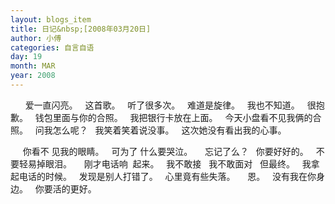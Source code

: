```yaml
---
layout: blogs_item
title: 日记&nbsp;[2008年03月20日]
author: 小傅
categories: 自言自语
day: 19
month: MAR
year: 2008
---
```




&nbsp;
&nbsp;
&nbsp;
爱一直闪亮。
&nbsp; 这首歌。
&nbsp; 听了很多次。
&nbsp; 难道是旋律。
&nbsp; 我也不知道。
&nbsp; 很抱歉。
&nbsp; 钱包里面与你的合照。
&nbsp; 我把银行卡放在上面。
&nbsp; 今天小盘看不见我俩的合照。
&nbsp; 问我怎么呢？
&nbsp; 我笑着笑着说没事。
&nbsp; 这次她没有看出我的心事。

&nbsp;&nbsp;
&nbsp; 你看不 见我的眼睛。
&nbsp; 可为了 什么要哭泣。
&nbsp;
&nbsp;
忘记了么？
&nbsp; 你要好好的。
&nbsp; 不要轻易掉眼泪。
&nbsp;
&nbsp; 刚才电话响&nbsp; 起来。
&nbsp; 我不敢接
&nbsp; 我不敢面对
&nbsp; 但最终。
&nbsp; 我拿起电话的时候。
&nbsp; 发现是别人打错了。
&nbsp; 心里竟有些失落。
&nbsp;
&nbsp; 恩。
&nbsp; 没有我在你身边。
&nbsp; 你要活的更好。



